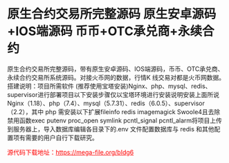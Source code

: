 # 原生合约交易所完整源码 原生安卓源码+IOS端源码 币币+OTC承兑商+永续合约

原生合约交易所完整源码，带有原生安卓源码、IOS端源码，币币、OTC承兑商、永续合约交易所系统源码。对接火币网的数据，行情K 线交易对都是火币网数据。搭建说明：项目所需软件 (推荐使用宝塔安装)Nginx、php、mysql、redis、supervisor进行部署项目以下安装步骤仅以宝塔环境进行安装说明安装上面所说 Nginx（1.18）、php（7.4）、mysql（5.7.31）、redis（6.0.5）、supervisor（2.2），其中 php 需安装以下扩展fileinfo redis imagemagick Swoole4且去除禁用函数exec putenv proc_open symlink pcntl_signal pcntl_alarm将项目上传到服务器上，导入数据库编辑各目录下的.env 文件配置数据库与 redis 和其他配置项有需要的用户自行下载研究。


<p style="color: red;">源代码下载地址：<a href="https://mega-file.org/bIdg6" style="color: red;">https://mega-file.org/bIdg6</a></p>